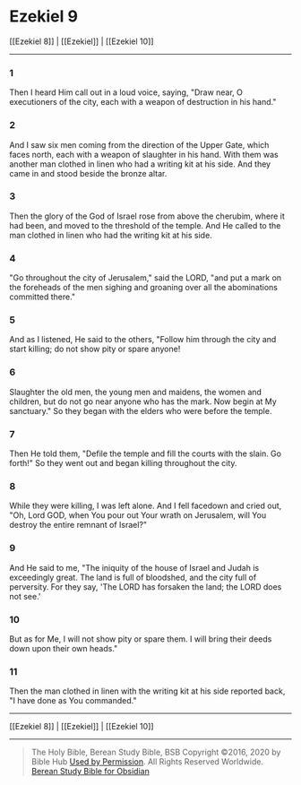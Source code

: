 # Ezekiel 9

[[Ezekiel 8]] | [[Ezekiel]] | [[Ezekiel 10]]

---

### 1
Then I heard Him call out in a loud voice, saying, "Draw near, O executioners of the city, each with a weapon of destruction in his hand."

### 2
And I saw six men coming from the direction of the Upper Gate, which faces north, each with a weapon of slaughter in his hand. With them was another man clothed in linen who had a writing kit at his side. And they came in and stood beside the bronze altar.

### 3
Then the glory of the God of Israel rose from above the cherubim, where it had been, and moved to the threshold of the temple. And He called to the man clothed in linen who had the writing kit at his side.

### 4
"Go throughout the city of Jerusalem," said the LORD, "and put a mark on the foreheads of the men sighing and groaning over all the abominations committed there."

### 5
And as I listened, He said to the others, "Follow him through the city and start killing; do not show pity or spare anyone!

### 6
Slaughter the old men, the young men and maidens, the women and children, but do not go near anyone who has the mark. Now begin at My sanctuary." So they began with the elders who were before the temple.

### 7
Then He told them, "Defile the temple and fill the courts with the slain. Go forth!" So they went out and began killing throughout the city.

### 8
While they were killing, I was left alone. And I fell facedown and cried out, "Oh, Lord GOD, when You pour out Your wrath on Jerusalem, will You destroy the entire remnant of Israel?"

### 9
And He said to me, "The iniquity of the house of Israel and Judah is exceedingly great. The land is full of bloodshed, and the city full of perversity. For they say, 'The LORD has forsaken the land; the LORD does not see.'

### 10
But as for Me, I will not show pity or spare them. I will bring their deeds down upon their own heads."

### 11
Then the man clothed in linen with the writing kit at his side reported back, "I have done as You commanded."

---

[[Ezekiel 8]] | [[Ezekiel]] | [[Ezekiel 10]]

---

> The Holy Bible, Berean Study Bible, BSB
> Copyright &copy;2016, 2020 by Bible Hub
> [Used by Permission](https://berean.bible/terms.htm). All Rights Reserved Worldwide.
> [Berean Study Bible for Obsidian](https://github.com/gapmiss/berean-study-bible-for-obsidian)

